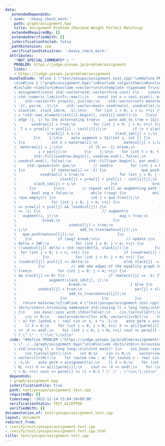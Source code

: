 ```yaml
---
data:
  _extendedDependsOn:
  - icon: ':heavy_check_mark:'
    path: graph/assignment.hpp
    title: Assignment Problem (Maximum Weight Perfect Matching)
  _extendedRequiredBy: []
  _extendedVerifiedWith: []
  _isVerificationFailed: false
  _pathExtension: cpp
  _verificationStatusIcon: ':heavy_check_mark:'
  attributes:
    '*NOT_SPECIAL_COMMENTS*': ''
    PROBLEM: https://judge.yosupo.jp/problem/assignment
    links:
    - https://judge.yosupo.jp/problem/assignment
  bundledCode: "#line 1 \"test/yosupo/assignment.test.cpp\"\n#define PROBLEM \"https://judge.yosupo.jp/problem/assignment\"\
    \n\n#line 2 \"graph/assignment.hpp\"\n#include <algorithm>\n#include <queue>\n\
    #include <limits>\n#include <vector>\n\n\ntemplate <typename T>\nstd::vector<int>\
    \ assignment(const std::vector<std::vector<T>>& cost) {\n    constexpr T INF =\
    \ std::numeric_limits<T>::max();\n    const int n = cost.size(), m = cost[0].size();\n\
    \    std::vector<T> yrow(n), ycol(m);\n    std::vector<int> materow(n, -1), matecol(m,\
    \ -1), par(m, -1);\n    std::vector<bool> usedrow(n), usedcol(m);\n    std::vector<T>\
    \ slack(m), slack_idx(m, -1);\n\n    for (int i = 0; i < n; ++i) {\n        yrow[i]\
    \ = *std::max_element(cost[i].begin(), cost[i].end());\n    }\n\n    // add the\
    \ edge (j, i) to the alternating tree\n    auto add_to_tree = [&](int i) {\n \
    \       usedrow[i] = true;\n        for (int j = 0; j < m; ++j) {\n          \
    \  T s = yrow[i] + ycol[j] - cost[i][j];\n            if (s < slack[j]) {\n  \
    \              slack[j] = s;\n                slack_idx[j] = i;\n            }\n\
    \        }\n    };\n\n    auto augment = [&](int i, int j) {\n        while (true)\
    \ {\n            int k = materow[i];\n            matecol[j] = i;\n          \
    \  materow[i] = j;\n\n            if (k == -1) break;\n            j = k;\n  \
    \          i = par[j];\n        }\n    };\n\n    for (int t = 0; t < n; ++t) {\n\
    \        std::fill(usedrow.begin(), usedrow.end(), false);\n        std::fill(usedcol.begin(),\
    \ usedcol.end(), false);\n        std::fill(par.begin(), par.end(), -1);\n   \
    \     std::queue<int> que;\n        // seed\n        for (int i = 0; i < n; ++i)\
    \ {\n            if (materow[i] == -1) {\n                que.push(i);\n     \
    \           usedrow[i] = true;\n                for (int j = 0; j < m; ++j) {\n\
    \                    slack[j] = yrow[i] + ycol[j] - cost[i][j];\n            \
    \        slack_idx[j] = i;\n                }\n                break;\n      \
    \      }\n        }\n\n        // repeat until an augmenting path is found\n \
    \       bool aug = false;\n        while (!aug) {\n            while (!aug &&\
    \ !que.empty()) {\n                int i = que.front();\n                que.pop();\n\
    \                for (int j = 0; j < m; ++j) {\n                    if (cost[i][j]\
    \ == yrow[i] + ycol[j] && !usedcol[j]) {\n                        if (matecol[j]\
    \ == -1) {\n                            // augment\n                         \
    \   augment(i, j);\n                            aug = true;\n                \
    \            break;\n                        }\n                        // grow\n\
    \                        usedcol[j] = true;\n                        par[j] =\
    \ i;\n                        add_to_tree(matecol[j]);\n                     \
    \   que.push(matecol[j]);\n                    }\n                }\n        \
    \    }\n            if (aug) break;\n\n            // update y\n            T\
    \ delta = INF;\n            for (int j = 0; j < m; ++j) {\n                if\
    \ (!usedcol[j]) delta = std::min(delta, slack[j]);\n            }\n          \
    \  for (int i = 0; i < n; ++i) {\n                if (usedrow[i]) yrow[i] -= delta;\n\
    \            }\n            for (int j = 0; j < m; ++j) {\n                if\
    \ (usedcol[j]) ycol[j] += delta;\n                else slack[j] -= delta;\n  \
    \          }\n            // add new edges of the equality graph to the alternating\
    \ tree\n            for (int j = 0; j < m; ++j) {\n                if (!usedcol[j]\
    \ && slack[j] == 0) {\n                    if (matecol[j] == -1) {\n         \
    \               augment(slack_idx[j], j);\n                        aug = true;\n\
    \                        break;\n                    } else {\n              \
    \          usedcol[j] = true;\n                        par[j] = slack_idx[j];\n\
    \                        add_to_tree(matecol[j]);\n                        que.push(matecol[j]);\n\
    \                    }\n                }\n            }\n        }\n    }\n \
    \   return materow;\n}\n#line 4 \"test/yosupo/assignment.test.cpp\"\n\n#include\
    \ <bits/stdc++.h>\nusing namespace std;\nusing ll = long long;\n\n\nint main()\
    \ {\n    ios_base::sync_with_stdio(false);\n    cin.tie(nullptr);\n\n    int N;\n\
    \    cin >> N;\n    vector<vector<ll>> a(N, vector<ll>(N));\n    for (auto& row\
    \ : a) for (auto& x : row) cin >> x, x *= -1;\n    auto perm = assignment(a);\n\
    \    ll X = 0;\n    for (int i = 0; i < N; ++i) X += a[i][perm[i]];\n    cout\
    \ << -X << endl;\n    for (int i = 0; i < N; ++i) cout << perm[i] << (i < N-1\
    \ ? \" \" : \"\\n\");\n}\n"
  code: "#define PROBLEM \"https://judge.yosupo.jp/problem/assignment\"\n\n#include\
    \ \"../../graph/assignment.hpp\"\n\n#include <bits/stdc++.h>\nusing namespace\
    \ std;\nusing ll = long long;\n\n\nint main() {\n    ios_base::sync_with_stdio(false);\n\
    \    cin.tie(nullptr);\n\n    int N;\n    cin >> N;\n    vector<vector<ll>> a(N,\
    \ vector<ll>(N));\n    for (auto& row : a) for (auto& x : row) cin >> x, x *=\
    \ -1;\n    auto perm = assignment(a);\n    ll X = 0;\n    for (int i = 0; i <\
    \ N; ++i) X += a[i][perm[i]];\n    cout << -X << endl;\n    for (int i = 0; i\
    \ < N; ++i) cout << perm[i] << (i < N-1 ? \" \" : \"\\n\");\n}\n"
  dependsOn:
  - graph/assignment.hpp
  isVerificationFile: true
  path: test/yosupo/assignment.test.cpp
  requiredBy: []
  timestamp: '2022-11-14 13:04:39+09:00'
  verificationStatus: TEST_ACCEPTED
  verifiedWith: []
documentation_of: test/yosupo/assignment.test.cpp
layout: document
redirect_from:
- /verify/test/yosupo/assignment.test.cpp
- /verify/test/yosupo/assignment.test.cpp.html
title: test/yosupo/assignment.test.cpp
---
```

